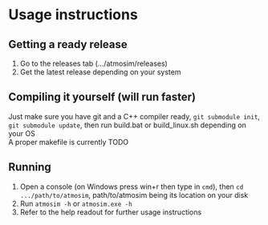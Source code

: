# Usage instructions

## Getting a ready release

1. Go to the releases tab (.../atmosim/releases)
2. Get the latest release depending on your system

## Compiling it yourself (will run faster)

Just make sure you have git and a C++ compiler ready, `git submodule init`, `git submodule update`, then run build.bat or build_linux.sh depending on your OS<br>
A proper makefile is currently TODO

## Running

1. Open a console (on Windows press win+r then type in `cmd`), then `cd .../path/to/atmosim`, path/to/atmosim being its location on your disk
2. Run `atmosim -h` or `atmosim.exe -h`
3. Refer to the help readout for further usage instructions
